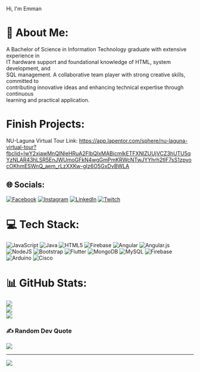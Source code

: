 Hi, I'm Emman

# 💫 About Me:
A Bachelor of Science in Information Technology graduate with extensive experience in<br>IT hardware support and foundational knowledge of HTML, system development, and<br>SQL management. A collaborative team player with strong creative skills, committed to<br>contributing innovative ideas and enhancing technical expertise through continuous<br>learning and practical application.

#  Finish Projects:
NU-Laguna Virtual Tour
Link: https://app.lapentor.com/sphere/nu-laguna-virtual-tour?fbclid=IwY2xjawMnQlNleHRuA2FlbQIxMABicmlkETFXNlZUUjVCZ3hUTU5qYzNLAR43hLSR5EnJWUmoGFkN4wgGmPmKRWcNTwJYYhrh2tlF7sS1zpyocOKhmESWnQ_aem_rLzXXKw-gIz6O5GxDvBWLA 

## 🌐 Socials:
[![Facebook](https://img.shields.io/badge/Facebook-%231877F2.svg?logo=Facebook&logoColor=white)](https://facebook.com/https://www.facebook.com/emmanreyes26) [![Instagram](https://img.shields.io/badge/Instagram-%23E4405F.svg?logo=Instagram&logoColor=white)](https://instagram.com/https://www.instagram.com/itsnammeee/?hl=en) [![LinkedIn](https://img.shields.io/badge/LinkedIn-%230077B5.svg?logo=linkedin&logoColor=white)](https://linkedin.com/in/https://www.linkedin.com/in/emmanuel-reyes-261997271/) [![Twitch](https://img.shields.io/badge/Twitch-%239146FF.svg?logo=Twitch&logoColor=white)](https://twitch.tv/https://www.twitch.tv/yashirooee) 

# 💻 Tech Stack:
![JavaScript](https://img.shields.io/badge/javascript-%23323330.svg?style=flat&logo=javascript&logoColor=%23F7DF1E) ![Java](https://img.shields.io/badge/java-%23ED8B00.svg?style=flat&logo=openjdk&logoColor=white) ![HTML5](https://img.shields.io/badge/html5-%23E34F26.svg?style=flat&logo=html5&logoColor=white) ![Firebase](https://img.shields.io/badge/firebase-%23039BE5.svg?style=flat&logo=firebase) ![Angular](https://img.shields.io/badge/angular-%23DD0031.svg?style=flat&logo=angular&logoColor=white) ![Angular.js](https://img.shields.io/badge/angular.js-%23E23237.svg?style=flat&logo=angularjs&logoColor=white) ![NodeJS](https://img.shields.io/badge/node.js-6DA55F?style=flat&logo=node.js&logoColor=white) ![Bootstrap](https://img.shields.io/badge/bootstrap-%238511FA.svg?style=flat&logo=bootstrap&logoColor=white) ![Flutter](https://img.shields.io/badge/Flutter-%2302569B.svg?style=flat&logo=Flutter&logoColor=white) ![MongoDB](https://img.shields.io/badge/MongoDB-%234ea94b.svg?style=flat&logo=mongodb&logoColor=white) ![MySQL](https://img.shields.io/badge/mysql-4479A1.svg?style=flat&logo=mysql&logoColor=white) ![Firebase](https://img.shields.io/badge/firebase-a08021?style=flat&logo=firebase&logoColor=ffcd34) ![Arduino](https://img.shields.io/badge/-Arduino-00979D?style=flat&logo=Arduino&logoColor=white) ![Cisco](https://img.shields.io/badge/cisco-%23049fd9.svg?style=flat&logo=cisco&logoColor=black)
# 📊 GitHub Stats:
![](https://github-readme-stats.vercel.app/api?username=dubuu2601&theme=dark&hide_border=false&include_all_commits=false&count_private=false)<br/>
![](https://github-readme-streak-stats.herokuapp.com/?user=dubuu2601&theme=dark&hide_border=false)<br/>
![](https://github-readme-stats.vercel.app/api/top-langs/?username=dubuu2601&theme=dark&hide_border=false&include_all_commits=false&count_private=false&layout=compact)

### ✍️ Random Dev Quote
![](https://quotes-github-readme.vercel.app/api?type=horizontal&theme=radical)

---
[![](https://visitcount.itsvg.in/api?id=dubuu2601&icon=10&color=13)](https://visitcount.itsvg.in)

<!-- Proudly created with GPRM ( https://gprm.itsvg.in ) -->
